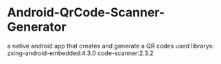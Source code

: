 # Android-QrCode-Scanner-Generator

a native android app that creates and generate a QR codes 
used librarys:
zxing-android-embedded:4.3.0
code-scanner:2.3.2
